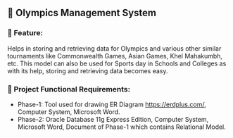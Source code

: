 ## 🌟 Olympics Management System

### 🚀 Feature:

Helps in storing and retrieving data for Olympics and various other similar tournaments like Commonwealth Games, Asian Games, Khel Mahakumbh, etc. This model can also be used for Sports day in Schools and Colleges as with its help, storing and retrieving data becomes easy.

### 👀 Project Functional Requirements:

* Phase-1: Tool used for drawing ER Diagram https://erdplus.com/, Computer System, Microsoft Word.
* Phase-2: Oracle Database 11g Express Edition, Computer System, Microsoft Word, Document of Phase-1 which contains Relational Model.
